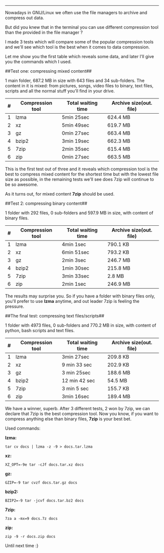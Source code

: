 
---

Nowadays in GNU/Linux we often use the file managers to archive and compress out data.

But did you knew that in the terminal you can use different compression tool than the provided in the file manager ?

I made 3 tests which will compare some of the popular compression tools and we'll see which tool is the best when it comes to data compression.

Let me show you the first table which reveals some data, and later I'll give you the commands which I used.

##Test one: compressing mixed content##

1 main folder, 687.2 MB in size with 643 files and 34 sub-folders. The content in it is mixed: from pictures, songs, video files to binary, text files, scripts and all the normal stuff you'll find in your drive.

| \#  | Compression tool | Total waiting time | Archive size(out. file) |
|-----|------------------|--------------------|-------------------------|
| 1   | lzma             | 5min 25sec         | 624.4 MB                |
| 2   | xz               | 5min 49sec         | 619.7 MB                |
| 3   | gz               | 0min 27sec         | 663.4 MB                |
| 4   | bzip2            | 3min 19sec         | 662.3 MB                |
| 5   | 7zip             | 2min 35sec         | 615.4 MB                |
| 6   | zip              | 0min 27sec         | 663.5 MB                |

This is the first test out of three and it reveals which compression tool is the best to compress mixed content for the shortest time but with the lowest file size as possible, in the remaining tests we'll see does 7zip will continue to be so awesome.

As it turns out, for mixed content **7zip** should be used.

##Test 2: compressing binary content##

1 folder with 292 files, 0 sub-folders and 597.9 MB in size, with content of binary files.

| \#  | Compression tool | Total waiting time | Archive size(out. file) |
|-----|------------------|--------------------|-------------------------|
| 1   | lzma             | 4min 1sec          | 790.1 KB                |
| 2   | xz               | 6min 51sec         | 793.2 KB                |
| 3   | gz               | 2min 3sec          | 246.7 MB                |
| 4   | bzip2            | 1min 30sec         | 215.8 MB                |
| 5   | 7zip             | 3min 33sec         | 2.8 MB                  |
| 6   | zip              | 2min 1sec          | 246.9 MB                |

The results may surprise you. So if you have a folder with binary files only, you'll prefer to use **lzma** anytime, and out leader 7zip is feeling the pressure.

##The final test: compressing text files/scripts##

1 folder with 4973 files, 0 sub-folders and 770.2 MB in size, with content of python, bash scripts and text files.

| \#  | Compression tool | Total waiting time | Archive size(out. file) |
|-----|------------------|--------------------|-------------------------|
| 1   | lzma             | 3min 27sec         | 209.8 KB                |
| 2   | xz               | 9 min 33 sec       | 202.9 KB                |
| 3   | gz               | 3 min 25sec        | 188.6 MB                |
| 4   | bzip2            | 12 min 42 sec      | 54.5 MB                 |
| 5   | 7zip             | 3 min 5 sec        | 155.7 KB                |
| 6   | zip              | 3min 16sec         | 189.4 MB                |

We have a winner, superb. After 3 different tests, 2 won by 7zip, we can declare that 7zip is the best compression tool. Now you know, if you want to compress anything else than binary files, **7zip** is your best bet.

Used commands:

**lzma:**

```
tar cv docs | lzma -z -9 > docs.tar.lzma
```

**xz:**

```
XZ_OPT=-9e tar -cJf docs.tar.xz docs
```

**gz:**

```
GZIP=-9 tar cvzf docs.tar.gz docs
```

**bzip2:**

```
BZIP2=-9 tar -jcvf docs.tar.bz2 docs
```

**7zip:**

```
7za a -mx=9 docs.7z docs
```

**zip:**

```
zip -9 -r docs.zip docs
```

Until next time :}
